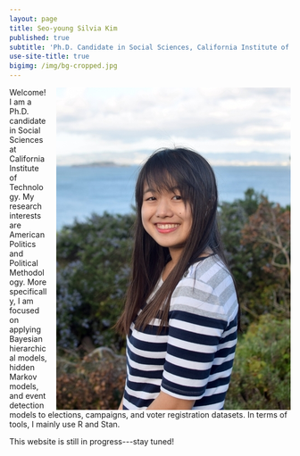 ```yaml
---
layout: page
title: Seo-young Silvia Kim
published: true
subtitle: 'Ph.D. Candidate in Social Sciences, California Institute of Technology'
use-site-title: true
bigimg: /img/bg-cropped.jpg
---
```


<img align="right" style = "margin: 0px 0px 00px 15px;" src="./img/profile-sysilviakim-raw-resized.jpg" id = "profile">

Welcome! I am a Ph.D. candidate in Social Sciences at California Institute of Technology. My research interests are American Politics and Political Methodology. More specifically, I am focused on applying Bayesian hierarchical models, hidden Markov models, and event detection models to elections, campaigns, and voter registration datasets. In terms of tools, I mainly use R and Stan.

This website is still in progress---stay tuned!
